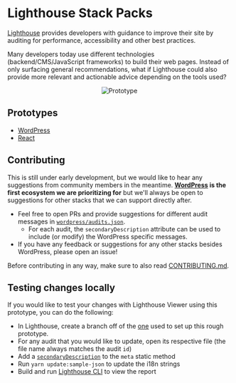 # Lighthouse Stack Packs

[Lighthouse](https://github.com/GoogleChrome/lighthouse) provides developers with guidance to improve their site by auditing for performance, accessibility and other best practices.

Many developers today use different technologies (backend/CMS/JavaScript frameworks) to build their web pages. Instead of only surfacing general recommendations, what if Lighthouse could also provide more relevant and actionable advice depending on the tools used?

<p align="center">
  <img alt="Prototype" title="Prototype" src="https://raw.githubusercontent.com/GoogleChrome/lighthouse-stack-packs/master/assets/platform-pack-example.png">
</p>

## Prototypes

* [WordPress](https://houssein.me/lighthouse/viewer-wordpress/?gist=9efc3fc22dc500620c884db995e3fb6c)
* [React](https://react-pack-demo-25wm86cuv.now.sh/)

## Contributing

This is still under early development, but we would like to hear any suggestions from community members in the meantime. **[WordPress](https://wordpress.org/) is the first ecosystem we are prioritizing for** but we'll always be open to suggestions for other stacks that we can support directly after.

* Feel free to open PRs and provide suggestions for different audit messages in [`wordpress/audits.json`](./wordpress/audits.json).
  * For each audit, the `secondaryDescription` attribute can be used to include (or modify) the WordPress specific messages.
* If you have any feedback or suggestions for any other stacks besides WordPress, please open an issue!

Before contributing in any way, make sure to also read [CONTRIBUTING.md](./CONTRIBUTING.md).

## Testing changes locally

If you would like to test your changes with Lighthouse Viewer using this prototype, you can do the following:

* In Lighthouse, create a branch off of the [one](https://github.com/housseindjirdeh/lighthouse/tree/wp-advice-pack) used to set up this rough prototype.
* For any audit that you would like to update, open its respective file (the file name always matches the audit `id`)
* Add a [`secondaryDescription`](https://github.com/housseindjirdeh/lighthouse/blob/wp-advice-pack/lighthouse-core/audits/byte-efficiency/offscreen-images.js#L52) to the `meta` static method
* Run `yarn update:sample-json` to update the i18n strings
* Build and run [Lighthouse CLI](https://github.com/GoogleChrome/lighthouse#run) to view the report
